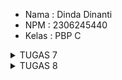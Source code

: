   - Nama : Dinda Dinanti
  - NPM : 2306245440
  - Kelas : PBP C

  <details>
    <summary>TUGAS 7</summary>
   
  **TUGAS INDIVIDU 7**

  **1. Jelaskan apa yang dimaksud dengan stateless widget dan stateful widget, dan jelaskan perbedaan dari keduanya**
   - Stateless Widget:
    Stateless Widget adalah widget yang tidak memiliki status (state) yang dapat diubah setelah widget tersebut dibangun. Artinya, setelah widget ini dibuat, segala konfigurasi yang ada di dalamnya bersifat tetap dan   tidak dapat berubah seiring waktu.  Jadi mereka tidak dapat menyimpan atau merubah data internal mereka sendiri. Ketika data atau kondisi aplikasi berubah, kita harus membuat ulang widget stateless dan     menggantinya dengan widget baru. Hal ini mempengaruhi seluruh widget,tidak hanya satu bagian dari widget tersebut. Stateless widget digunakan untuk komponen yang tidak memerlukan perubahan atau pembaruan berdasarkan data atau input tertentu, seperti teks statis atau ikon.
  
  - Stateful Widget:
    Stateful widget adalah widget yang memiliki status (state) yang dapat diubah selama siklus hidupnya. Widget ini memungkinkan perubahan tampilan berdasarkan interaksi pengguna atau data yang diterima.
    Saat data atau kondisi aplikasi berubah, stateful widget dapat memperbarui tampilan mereka tanpa perlu membuat ulang seluruh widget. Hal ini memungkinkan efisiensi yang lebih baik dalam hal pembaruan tampilan.
  Stateful widget digunakan untuk komponen yang perlu merespons perubahan data atau interaksi pengguna, seperti formulir, daftar item yang dapat di-scroll, atau penghitung.

  **2. Sebutkan widget apa saja yang kamu gunakan pada proyek ini dan jelaskan fungsinya**
  
  - Scaffold
    
    Fungsi: Widget dasar untuk struktur visual aplikasi, menyediakan area untuk AppBar, Drawer, BottomNavigationBar, dan Body.
    
    Penggunaan dalam proyek: Scaffold mengatur tampilan utama halaman dengan judul aplikasi dan konten utama.

  - AppBar
    
    Fungsi: Menyediakan bilah aplikasi di bagian atas layar, berisi judul, ikon, dan tindakan.
    
    Penggunaan dalam proyek: Menampilkan judul "Sunrise Mart" dengan teks berwarna hitam dan latar belakang berwarna krem.

  - Container
    
    Fungsi: Widget fleksibel yang mendukung padding, margin, batas, dan warna latar belakang.
    
    Penggunaan dalam proyek: Memberi warna latar belakang pada halaman dan menambahkan padding pada area tertentu.
    
  - Row
    
    Fungsi: Menampilkan widget secara horizontal dalam satu baris.
    
    Penggunaan dalam proyek: Menyusun tiga InfoCard secara sejajar.
    
  - Column
    
    Fungsi: Menampilkan widget secara vertikal dalam kolom.
    
    Penggunaan dalam proyek: Mengatur elemen-elemen seperti judul, InfoCard, dan grid yang berisi ItemCard.
    
  - SizedBox
    
    Fungsi: Memberikan ukuran tetap pada ruang kosong.
    
    Penggunaan dalam proyek: Memberi jarak vertikal antara elemen-elemen.
    
  - GridView
    
    Fungsi: Menampilkan widget dalam grid dua dimensi, ideal untuk daftar item.
    
    Penggunaan dalam proyek: GridView.count digunakan untuk menampilkan ItemCard dalam bentuk grid dengan 3 kolom.
    
  - Card
    
    Fungsi: Memberikan efek elevasi dan tampilan seperti kartu yang menonjol dari latar belakang.
    
    Penggunaan dalam proyek: Menampilkan InfoCard dengan latar belakang berwarna dan efek elevasi.
    
  - InkWell
    
    Fungsi: Widget yang merespons sentuhan dengan efek ripple.
    
    Penggunaan dalam proyek: Di ItemCard, InkWell memberikan respons ketukan pengguna dengan menampilkan SnackBar.
    
  - Material
    
    Fungsi: Menerapkan prinsip desain material pada widget anaknya.
    
    Penggunaan dalam proyek: Material diterapkan pada ItemCard untuk memberikan efek desain material dan menetapkan warna latar belakang.
    
  - Text
    
    Fungsi: Widget untuk menampilkan teks.
    
    Penggunaan dalam proyek: Menampilkan judul, konten, dan nama item di berbagai tempat dalam aplikasi.
    
  - Icon
    
    Fungsi: Widget untuk menampilkan ikon grafis.
    
    Penggunaan dalam proyek: Di ItemCard, Icon menampilkan ikon sesuai nama item.

  **3. Apa fungsi dari setState()? Jelaskan variabel apa saja yang dapat terdampak dengan fungsi tersebut**
  
   Fungsi `setState()`
  `setState()` adalah metode dalam Flutter yang digunakan untuk memberi tahu framework bahwa ada perubahan pada data yang harus diperbarui dalam tampilan antarmuka pengguna. Dengan memanggil `setState()`, Flutter akan menjadwalkan ulang proses rendering widget, sehingga tampilan dapat mencerminkan perubahan data.
  
  Fungsi Utama
  - **Memperbarui UI**: `setState()` memberitahu Flutter bahwa data dalam state widget telah berubah dan UI perlu diperbarui untuk mencerminkan perubahan tersebut.
  - **Mengelola Status**: Fungsi ini digunakan dalam widget yang memiliki status (stateful widget) untuk mengelola dan memperbarui keadaan internal, seperti variabel yang menyimpan informasi yang ditampilkan di UI.
  
  - Variabel yang Terdampak
  Ketika `setState()` dipanggil, variabel yang dideklarasikan dalam kelas yang mengimplementasikan `State` akan terdampak, terutama yang dideklarasikan sebagai variabel instance. Contoh variabel yang mungkin terpengaruh:
  
  1. **Variabel Instance**: Variabel yang dideklarasikan dalam kelas `State`, menyimpan informasi yang ditampilkan di UI.
     ```dart
     int counter = 0;
  
     void incrementCounter() {
       setState(() {
         counter++; // Mengubah nilai counter
       });
     }
     
  **4. Jelaskan perbedaan antara const dengan final**
  
   -  `final`
        - **Inisialisasi Sekali**: Variabel yang dideklarasikan dengan `final` hanya dapat diinisialisasi satu kali. Setelah diberikan nilai, nilai tersebut tidak dapat diubah.
        - **Waktu Inisialisasi**: Nilai dari variabel `final` dapat ditentukan pada saat runtime, memungkinkan nilai tersebut bergantung pada hasil perhitungan atau input pengguna.
        - **Contoh**:
          ```dart
          final String name = 'Dinda'; // Dapat diinisialisasi
          // name = 'Siti'; // Ini akan menyebabkan error karena name tidak bisa diubah
        
          final currentTime = DateTime.now(); // Dapat diinisialisasi dengan nilai runtime```

  -  `const`
        - **Inisialisasi Konstan**: Variabel yang dideklarasikan dengan `const` hanya dapat diinisialisasi satu kali, tetapi nilainya harus diketahui pada saat kompilasi.
        - **Waktu Inisialisasi**: Nilai dari `const` adalah konstan dan tidak dapat diubah, menjadikannya lebih ketat dibandingkan dengan `final`.
        
        - **Contoh**:
          ```dart
          const int age = 20; // Harus diketahui pada saat kompilasi
          // age = 21; // Ini akan menyebabkan error karena age tidak bisa diubah
          
          const List<String> fruits = ['Apple', 'Banana']; // List konstan

 **5. Jelaskan bagaimana cara kamu mengimplementasikan checklist-checklist di atas**

  ### 1. Membuat Proyek Baru
  - Buat proyek baru bernama **sunrise_mart** dengan perintah:
    ```
    flutter create sunrise_mart
  - Masuk ke direktori proyek dengan:
     ```
     cd sunrise_mart
  - Jalankan proyek pertama kali dengan:
     ```
    flutter run
  - Jalankan proyek tersebut di aplikasi Google Chrome dengan perintah:
    ```
    flutter run -d chrome

  ## 2. Menambahkan File `menu.dart`
  - Buat file baru yang bernama **menu.dart** di dalam folder **lib**.
  - Pindahkan kode untuk halaman utama (**MyHomePage**) dari **main.dart** ke dalam **menu.dart**.
  - Tambahkan import berikut di bagian atas **main.dart**:
    ```
    import 'package:sunrise_mart/menu.dart';

  ## 3. Membuat Tombol “Lihat Daftar Produk", "Tambah Produk", dan "Logout” dengan Ikon dan Teks

  - Tombol "Lihat Daftar Produk", "Tambah Produk", dan "Logout" dibuat sebagai bagian dari halaman utama aplikasi (MyHomePage).
  - Masing-masing tombol disusun dalam bentuk kartu (card) pada GridView agar terlihat rapi dalam tata letak grid.
  - Untuk mendefinisikan tombol-tombol ini, saya menggunakan kelas ItemHomepage, yang menyimpan data nama tombol, ikon, dan warna.

  ## 4. Mengimplementasikan Warna-Warna yang Berbeda untuk Setiap Tombol

- Pada daftar **items** di dalam **MyHomePage**, setiap item memiliki warna yang berbeda untuk membedakan tombol. Berikut kodenya:
    ```
    final List<ItemHomepage> items = [
      ItemHomepage("Lihat Daftar Produk", Icons.local_florist, Colors.orangeAccent.shade100),
      ItemHomepage("Tambah Produk", Icons.add_business, Colors.red.shade900),
      ItemHomepage("Logout", Icons.logout, Colors.lime.shade900),
    ];
- Warna dari masing-masing tombol ini diambil dari item.color dan diterapkan pada latar belakang tombol di dalam ItemCard.

  ## 5. Memunculkan Snackbar dengan Pesan Tertentu Saat Tombol Ditekan

- Setiap tombol di dalam **ItemCard** memiliki metode **onTap** yang memicu **SnackBar** untuk menampilkan pesan.
- Pesan pada **SnackBar** disesuaikan dengan tombol yang ditekan. Misalnya, saat tombol **"Lihat Daftar Produk"** ditekan, pesan yang muncul adalah:
  ```
  onTap: () {
    ScaffoldMessenger.of(context)
      ..hideCurrentSnackBar()
      ..showSnackBar(
        SnackBar(content: Text("Kamu telah menekan tombol ${item.name}!"))
      );
  },
  
</details>

<details>
  <summary>TUGAS 8</summary>
   
  **TUGAS INDIVIDU 8**

## 1. Apa kegunaan const di Flutter? Jelaskan apa keuntungan ketika menggunakan const pada kode Flutter. Kapan sebaiknya kita menggunakan const, dan kapan sebaiknya tidak digunakan?
   
  `const` adalah keyword yang digunakan untuk mendefinisikan objek yang **immutable (tidak dapat diubah)** dan dihitung pada **waktu kompilasi**. Objek yang diberi tanda `const` hanya akan dibuat sekali dan tidak akan berubah selama waktu eksekusi aplikasi. Ini memberikan keuntungan dalam hal optimasi performa dan penggunaan memori.

## Keuntungan Menggunakan `const` di Flutter

### 1. **Optimasi Performa**
   - Menggunakan `const` memungkinkan Flutter untuk **menghindari pembuatan ulang widget** yang sudah ada, sehingga meningkatkan kecepatan aplikasi.
   - Objek yang diberi `const` hanya dibuat satu kali, dan Flutter akan menggunakan instance yang sama setiap kali objek tersebut dibutuhkan.

### 2. **Penghematan Memori**
   - Objek yang dibuat dengan `const` hanya akan ada **satu instance** yang digunakan berulang kali. Ini mengurangi **penggunaan memori** karena Flutter tidak perlu membuat objek baru setiap kali widget dirender.

### 3. **Stabilitas Kode**
   - Kode yang menggunakan `const` lebih **terprediksi** dan lebih sedikit **bug** karena objek yang didefinisikan dengan `const` tidak berubah selama runtime aplikasi.

## Kapan Menggunakan `const`?
1. **Widget yang Tidak Berubah**
   
   Gunakan `const` untuk widget yang tidak akan berubah selama runtime, seperti `Text`, `Icon`, atau widget dengan nilai yang tetap.
      ```dart
      const Text('Hello World');
   
2. **Nilai Konstanta**

    Gunakan `const` untuk nilai yang tetap dan tidak berubah, seperti warna, ukuran, atau teks yang bersifat tetap.
    ```dart
    const Color backgroundColor = Color(0xFFFFF8E1);


3. **Widget Tree yang Stabil**
   
   Gunakan const dalam widget tree yang besar namun tidak memiliki perubahan nilai, untuk meningkatkan performa rendering.
      ```dart
      return const Scaffold(
        appBar: AppBar(
          title: Text('My App'),
        ),
      );

## Kapan Tidak Menggunakan `const`?
1. **Nilai atau State yang Berubah**
Jangan gunakan const pada widget yang bergantung pada nilai yang dapat berubah saat runtime, seperti input pengguna, data yang diambil dari API, atau nilai yang sering berubah.

2. **Pada StatefulWidget**
   Hindari penggunaan const pada widget yang menggunakan StatefulWidget, karena widget tersebut bergantung pada state yang bisa berubah sesuai dengan interaksi pengguna.
      ```dart
          class MyCounter extends StatefulWidget {
            @override
            _MyCounterState createState() => _MyCounterState();
          }

## 2. Jelaskan dan bandingkan penggunaan Column dan Row pada Flutter. Berikan contoh implementasi dari masing-masing layout widget ini!

### 1. **`Column`**
   - **Arah Layout**: Vertikal (atas ke bawah).
   - **Penggunaan**: Digunakan untuk menata widget secara vertikal.
   - **Keuntungan**: Cocok untuk menyusun widget seperti form, daftar, atau elemen-elemen yang saling bertumpuk secara vertikal.
   - **Kekurangan**: Memiliki batasan tinggi (overflow) jika ukuran widget lebih besar dari ruang yang tersedia.

### 2. **`Row`**
   - **Arah Layout**: Horizontal (kiri ke kanan).
   - **Penggunaan**: Digunakan untuk menata widget secara horizontal.
   - **Keuntungan**: Cocok untuk menata elemen seperti tombol atau gambar yang saling berdampingan secara horizontal.
   - **Kekurangan**: Memiliki batasan lebar (overflow) jika ukuran widget lebih besar dari ruang yang tersedia.


## Kapan Menggunakan `Column` dan `Row`?
- **Gunakan `Column`** ketika ingin widget tampil secara vertikal, seperti pada form input atau daftar elemen.
- **Gunakan `Row`** ketika ingin widget tampil secara horizontal, seperti tombol yang diletakkan berdampingan atau gambar yang saling bersebelahan.

## 3. Sebutkan apa saja elemen input yang kamu gunakan pada halaman form yang kamu buat pada tugas kali ini. Apakah terdapat elemen input Flutter lain yang tidak kamu gunakan pada tugas ini? Jelaskan!

Saya menggunakan beberapa elemen input Flutter untuk mengumpulkan informasi produk, yaitu:

- TextFormField untuk Nama: Untuk memasukkan nama produk.
- TextFormField untuk Harga: Untuk memasukkan harga produk dalam format angka.
- TextFormField untuk Deskripsi: Untuk memasukkan deskripsi produk.
- TextFormField untuk Stock: Untuk memasukkan informasi tentang stockproduk.

Selain itu, ada beberapa elemen input Flutter lainnya yang tidak digunakan dalam formulir ini, yaitu:

- DropdownButtonFormField: Untuk memilih nilai dari daftar dropdown.
- CheckboxListTile: Untuk pilihan ya/tidak menggunakan kotak centang.
- RadioListTile: Untuk memilih satu opsi dari beberapa pilihan.
- SwitchListTile: Untuk memilih antara dua status menggunakan toggle switch.
- Slider: Untuk memilih nilai dalam rentang tertentu.
- Date & Time Pickers: Untuk memilih tanggal dan waktu.

## 4. Bagaimana cara kamu mengatur tema (theme) dalam aplikasi Flutter agar aplikasi yang dibuat konsisten? Apakah kamu mengimplementasikan tema pada aplikasi yang kamu buat?

Untuk memastikan konsistensi tema dalam aplikasi Flutter, kita dapat mendefinisikan tema di dalam widget MaterialApp melalui properti theme. Tema yang ditentukan di sini akan diterapkan secara otomatis pada semua widget yang mendukung theming, sehingga menghasilkan tampilan yang seragam di seluruh aplikasi. Dengan menggunakan Theme.of(context), kita dapat mengakses berbagai properti tema yang telah ditetapkan, seperti warna, font, dan gaya lainnya, yang kemudian dapat digunakan pada berbagai widget sesuai kebutuhan.

## 5. Bagaimana cara kamu menangani navigasi dalam aplikasi dengan banyak halaman pada Flutter?

- Navigasi Dasar dengan Navigator.push dan Navigator.pop
Metode ini digunakan untuk navigasi sederhana, seperti berpindah ke halaman baru dan kembali ke halaman sebelumnya. Navigator.push menambahkan halaman baru ke dalam stack navigasi, sementara Navigator.pop mengeluarkan halaman paling atas dari stack, yang memungkinkan pengguna untuk kembali ke halaman sebelumnya.

- Named Routes
Dengan named routes, kita dapat menetapkan nama tertentu untuk setiap rute aplikasi. Ini memungkinkan kita untuk menggunakan nama rute saat melakukan navigasi antarhalaman, yang membuat navigasi lebih rapi dan terstruktur, terutama pada aplikasi dengan banyak halaman.

- Mendefinisikan Routes di dalam MaterialApp
Pada widget MaterialApp, kita bisa mendefinisikan semua rute aplikasi melalui properti routes. Dengan cara ini, setiap halaman memiliki nama yang unik, dan kita dapat menggunakan Navigator.pushNamed untuk menavigasi ke halaman tertentu. Pendekatan ini membantu menjaga navigasi aplikasi tetap terorganisir.

- Nested Navigators
Untuk aplikasi yang lebih kompleks, seperti aplikasi dengan beberapa level navigasi (misalnya, menggunakan tab atau drawer), kita dapat menggunakan nested navigators. Dengan navigasi bertingkat, setiap bagian aplikasi memiliki stack navigasinya sendiri, memungkinkan pengguna untuk berpindah antarhalaman dalam satu bagian tanpa mempengaruhi stack navigasi utama.





